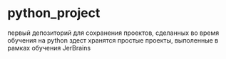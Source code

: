 # python_project
первый депозиторий для сохранения проектов, сделанных во время обучения на python
здест хранятся простые проекты, выполенные в рамках обучения JerBrains
